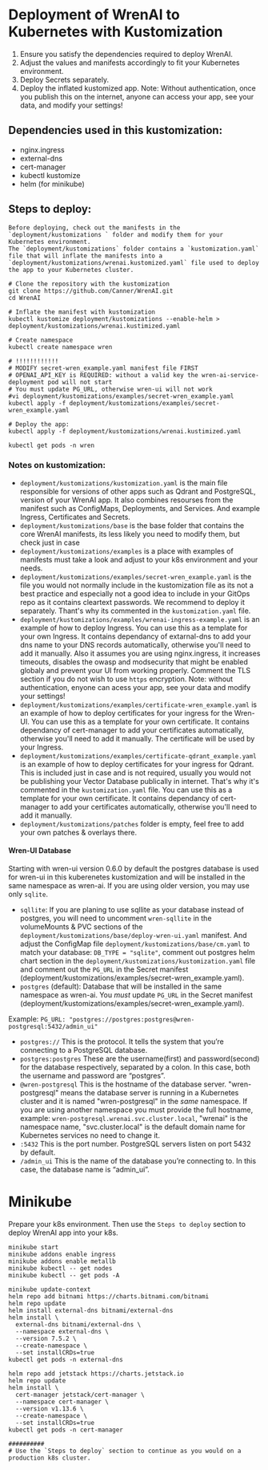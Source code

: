 # Deployment of WrenAI to Kubernetes with Kustomization
1. Ensure you satisfy the dependencies required to deploy WrenAI.
2. Adjust the values and manifests accordingly to fit your Kubernetes environment.
3. Deploy Secrets separately.
4. Deploy the inflated kustomized app.
Note: Without authentication, once you publish this on the internet, anyone can access your app, see your data, and modify your settings!

## Dependencies used in this kustomization:
- nginx.ingress
- external-dns
- cert-manager
- kubectl kustomize
- helm (for minikube)

## Steps to deploy:

```suggestion
Before deploying, check out the manifests in the `deployment/kustomizations ` folder and modify them for your Kubernetes environment.
The `deployment/kustomizations` folder contains a `kustomization.yaml` file that will inflate the manifests into a `deployment/kustomizations/wrenai.kustomized.yaml` file used to deploy the app to your Kubernetes cluster.
```
```shell
# Clone the repository with the kustomization
git clone https://github.com/Canner/WrenAI.git
cd WrenAI

# Inflate the manifest with kustomization
kubectl kustomize deployment/kustomizations --enable-helm > deployment/kustomizations/wrenai.kustimized.yaml

# Create namespace
kubectl create namespace wren

# !!!!!!!!!!!!
# MODIFY secret-wren_example.yaml manifest file FIRST
# OPENAI_API_KEY is REQUIRED: without a valid key the wren-ai-service-deployment pod will not start
# You must update PG_URL, otherwise wren-ui will not work
#vi deployment/kustomizations/examples/secret-wren_example.yaml
kubectl apply -f deployment/kustomizations/examples/secret-wren_example.yaml

# Deploy the app:
kubectl apply -f deployment/kustomizations/wrenai.kustimized.yaml

kubectl get pods -n wren
```

### Notes on kustomization:
- `deployment/kustomizations/kustomization.yaml` is the main file responsible for versions of other apps such as Qdrant and PostgreSQL, version of your WrenAI app. It also combines resourses from the manifest such as ConfigMaps, Deployments, and Services. And example Ingress, Certificates and Secrets.
- `deployment/kustomizations/base` is the base folder that contains the core WrenAI manifests, its less likely you need to modify them, but check just in case
- `deployment/kustomizations/examples` is a place with examples of manifests must take a look and adjust to your k8s environment and your needs.
- `deployment/kustomizations/examples/secret-wren_example.yaml` is the file you would not normally include in the kustomization file as its not a best practice and especially not a good idea to include in your GitOps repo as it contains cleartext passwords. We recommend to deploy it separately. Thant's why its commented in the `kustomization.yaml` file.
- `deployment/kustomizations/examples/wrenai-ingress-example.yaml` is an example of how to deploy Ingress. You can use this as a template for your own Ingress. It contains dependancy of extarnal-dns to add your dns name to your DNS records automatically, otherwise you'll need to add it manually. Also it assumes you are using nginx.ingress, it increases timeouts, disables the owasp and modsecurity that might be enabled globaly and prevent your UI from working properly. Comment the TLS section if you do not wish to use `https` encryption. Note: without authentication, enyone can acess your app, see your data and modify your settings!
- `deployment/kustomizations/examples/certificate-wren_example.yaml` is an example of how to deploy certificates for your ingress for the Wren-UI. You can use this as a template for your own certificate. It contains dependancy of cert-manager to add your certificates automatically, otherwise you'll need to add it manually. The certificate will be used by your Ingress.
- `deployment/kustomizations/examples/certificate-qdrant_example.yaml` is an example of how to deploy certificates for your ingress for Qdrant. This is included just in case and is not required, usually you would not be publishing your Vector Database publically in internet. That's why it's commented in the `kustomization.yaml` file. You can use this as a template for your own certificate. It contains dependancy of cert-manager to add your certificates automatically, otherwise you'll need to add it manually.
- `deployment/kustomizations/patches` folder is empty, feel free to add your own patches & overlays there.

#### Wren-UI Database
Starting with wren-ui version 0.6.0 by default the postgres database is used for wren-ui in this kuberenetes kustomization and will be installed in the same namespace as wren-ai. If you are using older version, you may use only `sqlite`.
- `sqllite`: If you are planing to use sqllite as your database instead of postgres, you will need to uncomment `wren-sqllite` in the volumeMounts & PVC sections of the `deployment/kustomizations/base/deploy-wren-ui.yaml` manifest. And adjust the ConfigMap file `deployment/kustomizations/base/cm.yaml` to match your database: `DB_TYPE = "sqlite"`, comment out postgres helm chart section in the `deployment/kustomizations/kustomization.yaml` file and comment out the `PG_URL` in the Secret manifest (deployment/kustomizations/examples/secret-wren_example.yaml).
- `postgres` (default): Database that will be installed in the same namespace as wren-ai. You *must* update `PG_URL` in the Secret manifest (deployment/kustomizations/examples/secret-wren_example.yaml).

Example: `PG_URL: "postgres://postgres:postgres@wren-postgresql:5432/admin_ui"`
- `postgres://`        This is the protocol. It tells the system that you’re connecting to a PostgreSQL database.
- `postgres:postgres`  These are the username(first) and password(second) for the database respectively, separated by a colon. In this case, both the username and password are “postgres”.
- `@wren-postgresql`   This is the hostname of the database server. "wren-postgresql" means the database server is running in a Kubernetes cluster and it is named "wren-postgresql" in the *same* namespace. If you are using another namespace you must provide the full hostname, example: `wren-postgresql.wrenai.svc.cluster.local`, "wrenai" is the namespace name, "svc.cluster.local" is the default domain name for Kubernetes services no need to change it.
- `:5432`              This is the port number. PostgreSQL servers listen on port 5432 by default.
- `/admin_ui`          This is the name of the database you’re connecting to. In this case, the database name is “admin_ui”.

# Minikube
Prepare your k8s environment. Then use the `Steps to deploy` section to deploy WrenAI app into your k8s.
```shell
minikube start
minikube addons enable ingress
minikube addons enable metallb
minikube kubectl -- get nodes
minikube kubectl -- get pods -A

minikube update-context
helm repo add bitnami https://charts.bitnami.com/bitnami
helm repo update
helm install external-dns bitnami/external-dns
helm install \
  external-dns bitnami/external-dns \
  --namespace external-dns \
  --version 7.5.2 \
  --create-namespace \
  --set installCRDs=true
kubectl get pods -n external-dns

helm repo add jetstack https://charts.jetstack.io
helm repo update
helm install \
  cert-manager jetstack/cert-manager \
  --namespace cert-manager \
  --version v1.13.6 \
  --create-namespace \
  --set installCRDs=true
kubectl get pods -n cert-manager

##########
# Use the `Steps to deploy` section to continue as you would on a production k8s cluster.
```